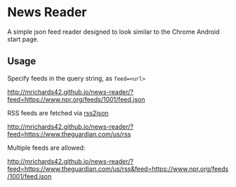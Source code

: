 # News Reader

A simple json feed reader designed to look similar to the Chrome Android start
page.

## Usage

Specify feeds in the query string, as `feed=<url>`

http://mrichards42.github.io/news-reader/?feed=https://www.npr.org/feeds/1001/feed.json

RSS feeds are fetched via [rss2json](https://rss2json.com)

http://mrichards42.github.io/news-reader/?feed=https://www.theguardian.com/us/rss

Multiple feeds are allowed:

http://mrichards42.github.io/news-reader/?feed=https://www.theguardian.com/us/rss&feed=https://www.npr.org/feeds/1001/feed.json
